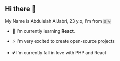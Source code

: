 ## Hi there 👋

My Name is Abdulelah AlJabri, 23 y.o, I'm from 🇸🇦

<!-- - 🔭 I’m currently working on . -->

- 🌱 I’m currently learning **React**.

- ⚡ I'm very excited to create open-source projects

- 💕 I'm currently fall in love with PHP and React
